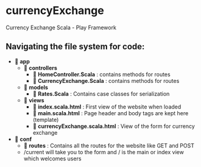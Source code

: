 # currencyExchange
Currency Exchange Scala - Play Framework 
## Navigating the file system for code: 
   - :open_file_folder: **app**
      -  :open_file_folder: **controllers** 
           -   :open_file_folder: **HomeController.Scala** : contains methods for routes
           -   :open_file_folder: **CurrencyExchange.Scala** : contains methods for routes
      -  :open_file_folder: **models**
          -  :open_file_folder: **Rates.Scala** : Contains case classes for serialization
      -  :open_file_folder: **views** 
           -   :open_file_folder: **index.scala.html** : First view of the website when loaded 
           -   :open_file_folder: **main.scala.html** : Page header and body tags are kept here  (template)
           -   :open_file_folder: **currencyExchange.scala.html** : View of the form for currency exchange 
   - :open_file_folder: **conf**
       - :open_file_folder: **routes** : Contains all the routes for the website like GET and POST
       - /current will take you to the form and / is the main or index view which welcomes users


